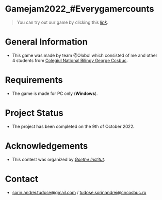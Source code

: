 # Gamejam2022_#Everygamercounts
> You can try out our game by clicking this [_link_](https://sorin373.github.io/).

# General Information
- This game was made by team @Olobol which consisted of me and other 4 students from [Colegiul National Bilingv George Cosbuc](http://cosbucbilingv.ro/).

# Requirements
- The game is made for PC only (**Windows**).

# Project Status
- The project has been completed on the 9th of October 2022.

# Acknowledgements
- This contest was organized by [_Goethe Institut_](https://www.goethe.de/ins/ro/ro/spr/kur.html).

# Contact
- sorin.andrei.tudose@gmail.com / tudose.sorinandrei@cncosbuc.ro
